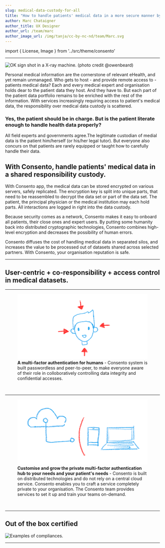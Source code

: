 ```yaml
---
slug: medical-data-custody-for-all
title: "How to handle patients' medical data in a more secure manner by distributing responsibilities."
author: Marc Chataigner
author_title: UX Designer
author_url: /team/marc
author_image_url: /img/tanja/cc-by-nc-nd/team/Marc.svg
---
```


import { License, Image } from '../src/theme/consento'

--- 

<Image
  src="img/external/unsplash/Owen-Beard-DK8jXx1B-1c-unsplash-CUT.jpg"
  caption=""
  alt="OK sign shot in a X-ray machine. (photo credit @owenbeard)"
/>


Personal medical information are the cornerstone of relevant eHealth, and yet remain unmanaged.
Who gets to host - and provide remote access to - patients medical data? Each and every medical expert and organisation holds dear to the patient data they host. And they have to. But each part of the patient data portfolio remains to be enriched with the rest of the information. With services increasingly requiring access to patient's medical data, the responsibility over medical data custody is scattered. 
<!--truncate-->

### Yes, the patient should be in charge. But is the patient literate enough to handle health data properly? 

All field experts and governments agree.The legitimate custodian of medial data is the patient him/herself (or his/her legal tutor). But everyone also concurs on that patients are rarely equipped or taught how to carefully handle their data. 

## With Consento, handle patients' medical data in a shared responsibility custody.

With Consento app, the medical data can be stored encrypted on various servers, safely replicated. The encryption key is split into unique parts, that need to be reassembled to decrypt the data set or part of the data set. The patient, the principal physician or the medical institution may each hold parts. All interactions are logged in right into the data custody.

Because security comes as a network, Consento makes it easy to onboard all patients, their close ones and expert users. By putting some humanity back into distributed cryptographic technologies, Consento combines high-level encryption and decreases the possibility of human errors.

Consento diffuses the cost of handling medical data in separated silos, and increases the value to be processed out of  datasets shared across selected partners. With Consento, your organisation reputation is safe.

---

## User-centric + co-responsibility + access control in medical datasets.

--- 

<figure className="kg-card kg-image-card kg-card-hascaption">
  <img src="/img/tanja/cc-by-nc-sa/in-control/human-centric.png" style={{ float: 'left', width: '30%' }} />
  <figcaption><strong>A multi-factor authentication for humans</strong> - Consento system is built passwordless and peer-to-peer, to make everyone aware of their role in colloboratively controlling data integrity and confidential accesses.</figcaption>
</figure>
<br/>

---

<figure className="kg-card kg-image-card kg-card-hascaption">
  <img src="/img/tanja/cc-by-nc-sa/in-control/no-server-necessary.png" style={{ float: 'left', width: '30%' }} />
  <figcaption><strong>Customise and grow the private multi-factor authentication hub to your needs and your patient's needs</strong> - Consento is built on distributed technologies and do not rely on a central cloud service. Consento enables you to craft a service completely private to your organisation. The Consento team provides services to set it up and train your teams on-demand.</figcaption>
</figure>
<br/>

--- 

## Out of the box certified

<Image
  src="/img/external/fair-use/HIPAA-compliance-logo.jpg"
  caption="..."
  alt="Examples of compliances."
/>

--- 

<License author="yuko" year="2021" license="CC-BY-NC-SA" />
